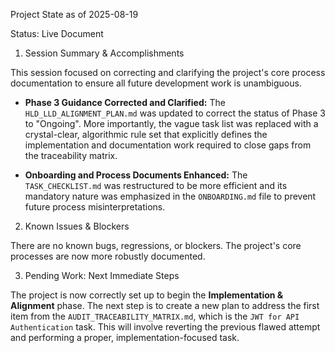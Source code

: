 Project State as of 2025-08-19

Status: Live Document

1. Session Summary & Accomplishments

This session focused on correcting and clarifying the project's core process documentation to ensure all future development work is unambiguous.

*   **Phase 3 Guidance Corrected and Clarified:** The `HLD_LLD_ALIGNMENT_PLAN.md` was updated to correct the status of Phase 3 to "Ongoing". More importantly, the vague task list was replaced with a crystal-clear, algorithmic rule set that explicitly defines the implementation and documentation work required to close gaps from the traceability matrix.

*   **Onboarding and Process Documents Enhanced:** The `TASK_CHECKLIST.md` was restructured to be more efficient and its mandatory nature was emphasized in the `ONBOARDING.md` file to prevent future process misinterpretations.

2. Known Issues & Blockers

There are no known bugs, regressions, or blockers. The project's core processes are now more robustly documented.

3. Pending Work: Next Immediate Steps

The project is now correctly set up to begin the **Implementation & Alignment** phase. The next step is to create a new plan to address the first item from the `AUDIT_TRACEABILITY_MATRIX.md`, which is the `JWT for API Authentication` task. This will involve reverting the previous flawed attempt and performing a proper, implementation-focused task.